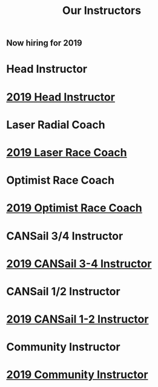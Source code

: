 ﻿---
layout: page
title: Our Instructors
permalink: /our-instructors/
---

## Now hiring for 2019

# Head Instructor

<h1><a href="/assets/job-postings/2019-EYC-Head-Coach.pdf">2019 Head Instructor</a></h1>

# Laser Radial Coach
<h1><a href="/assets/job-postings/2019-EYC-Laser-Race-Coach.pdf">2019 Laser Race Coach</a></h1>

# Optimist Race Coach
<h1><a href="/assets/job-postings/2018-EYC-Optimist Race-Coach.pdf">2019 Optimist Race Coach</a></h1>

# CANSail 3/4 Instructor
<h1><a href="/assets/job-postings/2019-EYC-CANSail-3-4-Instructor.pdf">2019 CANSail 3-4 Instructor</a></h1>

# CANSail 1/2 Instructor
<h1><a href="/assets/job-postings/2019-EYC-CANSail-1-2-Instructor.pdf">2019 CANSail 1-2 Instructor</a></h1>

# Community Instructor
<h1><a href="/assets/job-postings/2018-EYC-Community-Instructor.pdf">2019 Community Instructor</a></h1>

